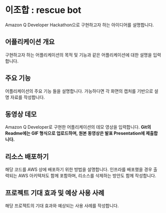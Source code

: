 # 이조합 : rescue bot

Amazon Q Developer Hackathon으로 구현하고자 하는 아이디어를 설명합니다.

## 어플리케이션 개요

구현하고자 하는 어플리케이션의 목적 및 기능과 같은 어플리케이션에 대한 설명을 입력합니다.

## 주요 기능

어플리케이션의 주요 기능 들을 설명합니다. 가능하다면 각 화면의 캡처를 기반으로 설명 자료를 작성합니다.

## 동영상 데모

Amazon Q Developer로 구현한 어플리케이션의 데모 영상을 입력합니다.
**Git의 Readme에는 GIF 형식으로 업로드하며, 원본 동영상은 발표 Presentation에 제출합니다.**

## 리소스 배포하기

해당 코드를 AWS 상에 배포하기 위한 방법을 설명합니다. 인프라를 배포했을 경우 출력되는 AWS 아키텍처도 함께 포함하며, 리소스를 삭제하는 방안도 함께 작성합니다.

## 프로젝트 기대 효과 및 예상 사용 사례

해당 프로젝트의 기대 효과와 예상되는 사용 사례를 작성합니다.

